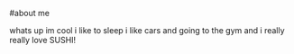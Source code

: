#about me

whats up im cool i like to sleep i like cars and going to the gym and i really really love SUSHI! 
